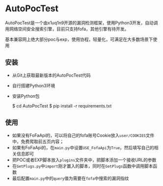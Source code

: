 # AutoPocTest
AutoPocTest是一个由x1uq1n9开源的漏洞检测框架，使用Python3开发，自动调用网络空间安全搜索引擎，目前只支持fofa，其他引擎有待开发。

基本兼容网上绝大部分poc与exp，使用协程，轻量化，可满足在大多数场景下使用

## 安装
- 从Git上获取最新版本的AutoPocTest代码
- 自行搭建Python3环境
- 安装Python包


    $ cd AutoPocTest
    $ pip install -r requirements.txt

## 使用
- 如果没有FoFaApi的，可以将自己的fofa账号Cookie放入`user/COOKIES`文件中，免费爬取前五页内容；
- 如果有FoFaApi的，在`main.py`中设置`USE_FofaApi`为`True`，然后填写自己的相关信息即可
- 把POC或者EXP脚本放入`plugins`文件夹中，把脚本添加一个接收URL的参数
- 在`GetPlugs.py`中`import`刚才置入的脚本，同时在`GetPlugs`函数中调用脚本函数
- 最后配置`main.py`中的`query`值为需要在`fofa`中搜索的漏洞指纹